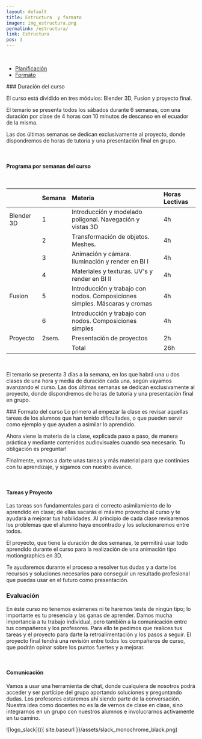 ```yaml
---
layout: default
title: Estructura  y formato
imagen: img_estructura.png
permalink: /estructura/
link: Estructura
pos: 3
---
```

&nbsp;
<ul class="nav nav-pills nav-justified" data-tabs="tabs">
<li class="active"><a data-toggle="tab" href="#planificacion">Planificación</a></li>
<li><a data-toggle="tab" href="#formato">Formato</a></li>
</ul>

<div class="tab-content">
<div id="planificacion" class="tab-pane active">
### Duración del curso
&nbsp;

El curso está dividido en tres módulos: Blender 3D, Fusion y proyecto final.

El temario se presenta todos los sábados durante 6 semanas, con una duración por clase de 4 horas con 10 minutos de descanso en el ecuador de la misma.

Las dos últimas semanas se dedican exclusivamente al proyecto, donde dispondremos de horas de tutoría y una presentación final en grupo.

&nbsp;

#### Programa por semanas del curso

&nbsp;

|  | Semana | Materia | Horas Lectivas |
|:-|:-|:-|:-|
| Blender 3D | 1 | Introducción y modelado poligonal. Navegación y vistas 3D | 4h |
|            | 2 | Transformación de objetos. Meshes. | 4h
|            | 3 | Animación y cámara. Iluminación y render en BI I | 4h
|            | 4 | Materiales y texturas. UV's y render en BI II | 4h
| Fusion     | 5 | Introducción y trabajo con nodos. Composiciones simples. Máscaras y cromas | 4h
|            | 6 | Introducción y trabajo con nodos. Composiciones simples | 4h
| Proyecto   | 2sem.| Presentación de proyectos | 2h
|            |   | Total | 26h |



&nbsp;

El temario se presenta 3 días a la semana,  en los que habrá una u dos clases de una hora y media de duración cada una, según vayamos avanzando el curso.  Las dos últimas semanas se dedican exclusivamente al proyecto, donde dispondremos de horas de tutoría y una presentación final en grupo.
</div>
<div id="formato" class="tab-pane fade">
### Formato del curso
Lo primero al empezar la clase es revisar aquellas tareas de los alumnos que han tenido dificultades, o que pueden servir como ejemplo y que ayuden a asimilar lo aprendido.

Ahora viene la materia de la clase, explicada paso a paso, de manera práctica y mediante contenidos audiovisuales cuando sea necesario. Tu obligación es preguntar!

Finalmente, vamos a darte unas tareas y más material para que continúes con tu aprendizaje, y sigamos con nuestro avance.

&nbsp;

#### Tareas y Proyecto

Las tareas son fundamentales para el correcto asimilamiento de lo aprendido en clase; de ellas sacarás el máximo provecho al curso y te ayudará a mejorar tus habilidades.  Al principio de cada clase revisaremos los problemas que el alumno haya encontrado y los solucionaremos entre todos.

El proyecto, que tiene la duración de dos semanas, te permitirá usar todo aprendido durante el curso para la realización de una animación tipo motiongraphics en 3D. 

Te ayudaremos durante el proceso a resolver tus dudas y a darte los recursos y soluciones necesarios para conseguir un resultado profesional que puedas usar en el futuro como presentación.

### Evaluación

En éste curso no tenemos exámenes ni te haremos tests de ningún tipo; lo importante es tu presencia y las ganas de aprender. Damos mucha importancia a tu trabajo individual, pero también a la comunicación entre tus compañeros y los profesores. Para ello te pedimos que realices tus tareas y el proyecto para darte la retroalimentación y los pasos a seguir.
El proyecto final tendrá una revisión entre todos los compañeros de curso, que podrán opinar sobre los puntos fuertes y a mejorar.

&nbsp;

#### Comunicación

Vamos a usar una herramienta de chat, donde cualquiera de nosotros podrá acceder y ser partícipe del grupo aportando soluciones y preguntando dudas. Los profesores estaremos ahí siendo parte de la conversación.  Nuestra idea como docentes no es la de vernos de clase en clase, sino integrarnos en un grupo con nuestros alumnos e involucrarnos activamente en tu camino.

![logo_slack]({{ site.baseurl }}/assets/slack_monochrome_black.png)
</div>
</div>


